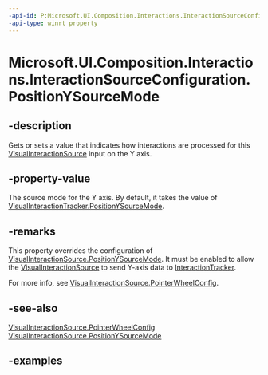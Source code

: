 ```yaml
---
-api-id: P:Microsoft.UI.Composition.Interactions.InteractionSourceConfiguration.PositionYSourceMode
-api-type: winrt property
---
```


<!-- Property syntax.
public InteractionSourceRedirectionMode PositionYSourceMode { get;  set; }
-->

# Microsoft.UI.Composition.Interactions.InteractionSourceConfiguration.PositionYSourceMode

## -description

Gets or sets a value that indicates how interactions are processed for this [VisualInteractionSource](visualinteractionsource.md) input on the Y axis.

## -property-value

The source mode for the Y axis. By default, it takes the value of [VisualInteractionTracker.PositionYSourceMode](visualinteractionsource_positionysourcemode.md).

## -remarks

This property overrides the configuration of [VisualInteractionSource.PositionYSourceMode](visualinteractionsource_positionysourcemode.md). It must be enabled to allow the [VisualInteractionSource](visualinteractionsource.md) to send Y-axis data to [InteractionTracker](interactiontracker.md).

For more info, see [VisualInteractionSource.PointerWheelConfig](visualinteractionsource_pointerwheelconfig.md).

## -see-also

[VisualInteractionSource.PointerWheelConfig](visualinteractionsource_pointerwheelconfig.md)
[VisualInteractionSource.PositionYSourceMode](visualinteractionsource_positionysourcemode.md)

## -examples

